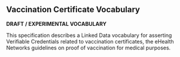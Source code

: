 ## Vaccination Certificate Vocabulary

**DRAFT / EXPERIMENTAL VOCABULARY**

This specification describes a Linked Data vocabulary for asserting
Verifiable Credentials related to vaccination certificates, the eHealth Networks guidelines on proof
of vaccination for medical purposes.
